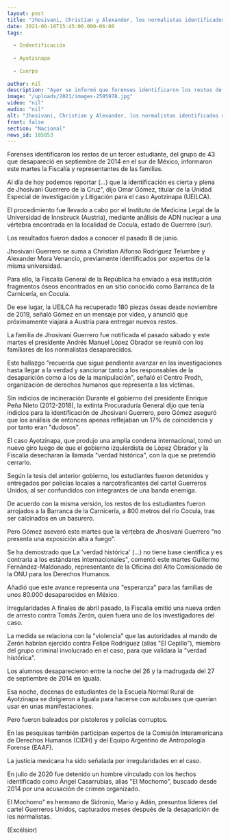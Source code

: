 ```yaml
---
layout: post
title: "Jhosivani, Christian y Alexander, los normalistas identificados de Ayotzinapa"
date: 2021-06-16T15:45:00.000-06:00
tags:
  
  - Indentificación
  
  - Ayotzinapa
  
  - Cuerpo
  
author: nil
description: "Ayer se informó que forenses identificaron los restos de Jhosivani Guerrero de la Cruz; reiteran que la llamada ‘verdad histórica’ no tiene base científica"
image: "/uploads/2021/images-2595978.jpg"
video: "nil"
audio: "nil"
alt: "Jhosivani, Christian y Alexander, los normalistas identificados de Ayotzinapa"
front: false
section: "Nacional"
news_id: 185053
---
```


Forenses identificaron los restos de un tercer estudiante, del grupo de 43 que desapareció en septiembre de 2014 en el sur de México, informaron este martes la Fiscalía y representantes de las familias.

Al día de hoy podemos reportar (...) que la identificación es cierta y plena de Jhosivani Guerrero de la Cruz", dijo Omar Gómez, titular de la Unidad Especial de Investigación y Litigación para el caso Ayotzinapa (UEILCA).

El procedimiento fue llevado a cabo por el Instituto de Medicina Legal de la Universidad de Innsbruck (Austria), mediante análisis de ADN nuclear a una vértebra encontrada en la localidad de Cocula, estado de Guerrero (sur).

Los resultados fueron dados a conocer el pasado 8 de junio.

Jhosivani Guerrero se suma a Christian Alfonso Rodríguez Telumbre y Alexander Mora Venancio, previamente identificados por expertos de la misma universidad.

Para ello, la Fiscalía General de la República ha enviado a esa institución fragmentos óseos encontrados en un sitio conocido como Barranca de la Carnicería, en Cocula.

De ese lugar, la UEILCA ha recuperado 180 piezas óseas desde noviembre de 2019, señaló Gómez en un mensaje por video, y anunció que próximamente viajará a Austria para entregar nuevos restos.

La familia de Jhosivani Guerrero fue notificada el pasado sábado y este martes el presidente Andrés Manuel López Obrador se reunió con los familiares de los normalistas desaparecidos.

Este hallazgo "recuerda que sigue pendiente avanzar en las investigaciones hasta llegar a la verdad y sancionar tanto a los responsables de la desaparición como a los de la manipulación", señaló el Centro Prodh, organización de derechos humanos que representa a las víctimas.

Sin indicios de incineración 
Durante el gobierno del presidente Enrique Peña Nieto (2012-2018), la extinta Procuraduría General dijo que tenía indicios para la identificación de Jhosivani Guerrero, pero Gómez aseguró que los análisis de entonces apenas reflejaban un 17% de coincidencia y por tanto eran "dudosos".

El caso Ayotzinapa, que produjo una amplia condena internacional, tomó un nuevo giro luego de que el gobierno izquierdista de López Obrador y la Fiscalía desecharan la llamada "verdad histórica", con la que se pretendió cerrarlo.

Según la tesis del anterior gobierno, los estudiantes fueron detenidos y entregados por policías locales a narcotraficantes del cartel Guerreros Unidos, al ser confundidos con integrantes de una banda enemiga.

De acuerdo con la misma versión, los restos de los estudiantes fueron arrojados a la Barranca de la Carnicería, a 800 metros del río Cocula, tras ser calcinados en un basurero.

Pero Gómez aseveró este martes que la vértebra de Jhosivani Guerrero "no presenta una exposición alta a fuego".

Se ha demostrado que La 'verdad histórica' (...) no tiene base científica y es contraria a los estándares internacionales", comentó este martes Guillermo Fernández-Maldonado, representante de la Oficina del Alto Comisionado de la ONU para los Derechos Humanos.

Añadió que este avance representa una "esperanza" para las familias de unos 80.000 desaparecidos en México.

Irregularidades
A finales de abril pasado, la Fiscalía emitió una nueva orden de arresto contra Tomás Zerón, quien fuera uno de los investigadores del caso.

La medida se relaciona con la "violencia" que las autoridades al mando de Zerón habrían ejercido contra Felipe Rodríguez (alias "El Cepillo"), miembro del grupo criminal involucrado en el caso, para que validara la "verdad histórica".

Los alumnos desaparecieron entre la noche del 26 y la madrugada del 27 de septiembre de 2014 en Iguala.

Esa noche, decenas de estudiantes de la Escuela Normal Rural de Ayotzinapa se dirigieron a Iguala para hacerse con autobuses que querían usar en unas manifestaciones.

Pero fueron baleados por pistoleros y policías corruptos.

En las pesquisas también participan expertos de la Comisión Interamericana de Derechos Humanos (CIDH) y del Equipo Argentino de Antropología Forense (EAAF).

La justicia mexicana ha sido señalada por irregularidades en el caso.

En julio de 2020 fue detenido un hombre vinculado con los hechos identificado como Ángel Casarrubias, alias "El Mochomo", buscado desde 2014 por una acusación de crimen organizado.

El Mochomo" es hermano de Sidronio, Mario y Adán, presuntos líderes del cartel Guerreros Unidos, capturados meses después de la desaparición de los normalistas.

(Excélsior)
